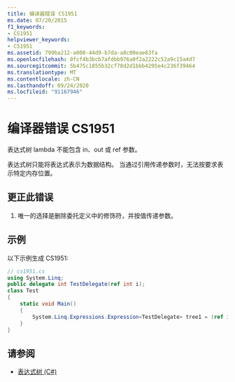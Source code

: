 ```yaml
---
title: 编译器错误 CS1951
ms.date: 07/20/2015
f1_keywords:
- CS1951
helpviewer_keywords:
- CS1951
ms.assetid: 799ba212-a000-44d9-b7da-a8c00eae63fa
ms.openlocfilehash: 0fcf4b3bcb7afdbb976a0f2a2222c52a9c15a4d7
ms.sourcegitcommit: 5b475c1855b32cf78d2d1bbb4295e4c236f39464
ms.translationtype: MT
ms.contentlocale: zh-CN
ms.lasthandoff: 09/24/2020
ms.locfileid: "91167946"
---
```

# <a name="compiler-error-cs1951"></a>编译器错误 CS1951

表达式树 lambda 不能包含 in、out 或 ref 参数。  
  
 表达式树只能将表达式表示为数据结构。 当通过引用传递参数时，无法按要求表示特定内存位置。  
  
## <a name="to-correct-this-error"></a>更正此错误  
  
1. 唯一的选择是删除委托定义中的修饰符，并按值传递参数。  
  
## <a name="example"></a>示例  

 以下示例生成 CS1951:  
  
```csharp  
// cs1951.cs  
using System.Linq;  
public delegate int TestDelegate(ref int i);  
class Test  
{  
    static void Main()  
    {  
        System.Linq.Expressions.Expression<TestDelegate> tree1 = (ref int x) => x; // CS1951  
    }  
}  
```  
  
## <a name="see-also"></a>请参阅

- [表达式树 (C#)](../programming-guide/concepts/expression-trees/index.md)
